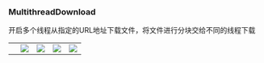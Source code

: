 ### MultithreadDownload

开启多个线程从指定的URL地址下载文件，将文件进行分块交给不同的线程下载<br>

<table>
  <th>
  <td><img src="https://upload-images.jianshu.io/upload_images/7460499-71da681949423a58?imageMogr2/auto-orient/strip%7CimageView2/2/w/240/format/webp"/></td>
  <td><img src="https://upload-images.jianshu.io/upload_images/7460499-ee2dc0055262519f?imageMogr2/auto-orient/strip%7CimageView2/2/w/240/format/webp"/></td>
  <td><img src="https://upload-images.jianshu.io/upload_images/7460499-cf30c098011a1211?imageMogr2/auto-orient/strip%7CimageView2/2/w/240/format/webp"/></td>
  <td><img src="https://upload-images.jianshu.io/upload_images/7460499-6bd3b827e0e25578?imageMogr2/auto-orient/strip%7CimageView2/2/w/240/format/webp"/></td>
  </th>
</table>
